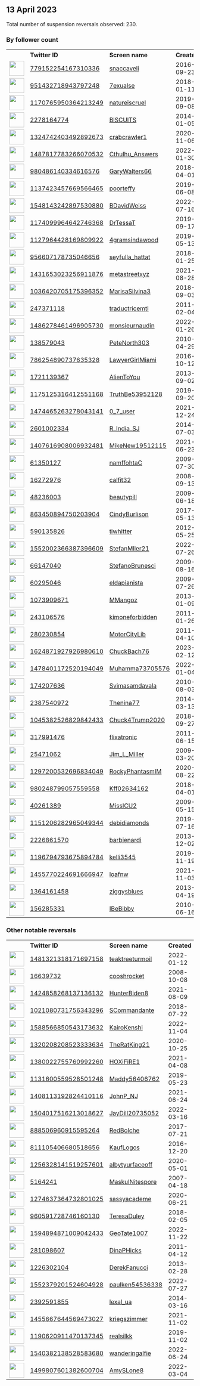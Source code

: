 
## 13 April 2023
Total number of suspension reversals observed: 230.

### By follower count
<table><tr><th></th><th align="left">Twitter ID</th><th align="left">Screen name</th>
<th align="left">Created</th><th align="left">Status</th><th align="left">Suspended</th><th align="left">Followers</th>
<tr><td><a href="https://pbs.twimg.com/profile_images/1646516444438618115/QeFePuLG_normal.jpg"><img src="https://pbs.twimg.com/profile_images/1646516444438618115/QeFePuLG_normal.jpg" width="40px" height="40px" align="center"/></a></td><td><a href="https://twitter.com/intent/user?user_id=779152254167310336">779152254167310336</a></td><td><a href="https://twitter.com/snaccaveli">snaccaveli</a></td><td>2016-09-23</td><td align="center"></td><td>2022-10-11</td><td>139969</td></tr>
<tr><td><a href="https://pbs.twimg.com/profile_images/1221403172414967809/Z_jbUwAE_normal.jpg"><img src="https://pbs.twimg.com/profile_images/1221403172414967809/Z_jbUwAE_normal.jpg" width="40px" height="40px" align="center"/></a></td><td><a href="https://twitter.com/intent/user?user_id=951432718943797248">951432718943797248</a></td><td><a href="https://twitter.com/7exualse">7exualse</a></td><td>2018-01-11</td><td align="center"></td><td>2022-04-15</td><td>122890</td></tr>
<tr><td><a href="https://pbs.twimg.com/profile_images/1644996117413900288/FTD3Saw1_normal.jpg"><img src="https://pbs.twimg.com/profile_images/1644996117413900288/FTD3Saw1_normal.jpg" width="40px" height="40px" align="center"/></a></td><td><a href="https://twitter.com/intent/user?user_id=1170765950364213249">1170765950364213249</a></td><td><a href="https://twitter.com/natureiscruel">natureiscruel</a></td><td>2019-09-08</td><td align="center"></td><td></td><td>57331</td></tr>
<tr><td><a href="https://pbs.twimg.com/profile_images/1650209840277356545/-LYrdN6C_normal.jpg"><img src="https://pbs.twimg.com/profile_images/1650209840277356545/-LYrdN6C_normal.jpg" width="40px" height="40px" align="center"/></a></td><td><a href="https://twitter.com/intent/user?user_id=2278164774">2278164774</a></td><td><a href="https://twitter.com/BlSCUlTS">BlSCUlTS</a></td><td>2014-01-05</td><td align="center"></td><td></td><td>51798</td></tr>
<tr><td><a href="https://pbs.twimg.com/profile_images/1613563841341702146/e_kmDhFL_normal.jpg"><img src="https://pbs.twimg.com/profile_images/1613563841341702146/e_kmDhFL_normal.jpg" width="40px" height="40px" align="center"/></a></td><td><a href="https://twitter.com/intent/user?user_id=1324742403492892673">1324742403492892673</a></td><td><a href="https://twitter.com/crabcrawler1">crabcrawler1</a></td><td>2020-11-06</td><td align="center">🚫</td><td>2023-03-30</td><td>35161</td></tr>
<tr><td><a href="https://pbs.twimg.com/profile_images/1645183974162178048/SPFbcCk4_normal.jpg"><img src="https://pbs.twimg.com/profile_images/1645183974162178048/SPFbcCk4_normal.jpg" width="40px" height="40px" align="center"/></a></td><td><a href="https://twitter.com/intent/user?user_id=1487817783266070532">1487817783266070532</a></td><td><a href="https://twitter.com/Cthulhu_Answers">Cthulhu_Answers</a></td><td>2022-01-30</td><td align="center"></td><td>2023-03-30</td><td>28459</td></tr>
<tr><td><a href="https://pbs.twimg.com/profile_images/1646718776098930688/n_wRDyK6_normal.jpg"><img src="https://pbs.twimg.com/profile_images/1646718776098930688/n_wRDyK6_normal.jpg" width="40px" height="40px" align="center"/></a></td><td><a href="https://twitter.com/intent/user?user_id=980486140334616576">980486140334616576</a></td><td><a href="https://twitter.com/GaryWalters66">GaryWalters66</a></td><td>2018-04-01</td><td align="center"></td><td></td><td>27985</td></tr>
<tr><td><a href="https://pbs.twimg.com/profile_images/1651260452821692417/ajPQ7l8C_normal.jpg"><img src="https://pbs.twimg.com/profile_images/1651260452821692417/ajPQ7l8C_normal.jpg" width="40px" height="40px" align="center"/></a></td><td><a href="https://twitter.com/intent/user?user_id=1137423457669566465">1137423457669566465</a></td><td><a href="https://twitter.com/poorteffy">poorteffy</a></td><td>2019-06-08</td><td align="center"></td><td>2022-04-26</td><td>25636</td></tr>
<tr><td><a href="https://pbs.twimg.com/profile_images/1548143306567127040/WJVcS31f_normal.jpg"><img src="https://pbs.twimg.com/profile_images/1548143306567127040/WJVcS31f_normal.jpg" width="40px" height="40px" align="center"/></a></td><td><a href="https://twitter.com/intent/user?user_id=1548143242897530880">1548143242897530880</a></td><td><a href="https://twitter.com/BDavidWeiss">BDavidWeiss</a></td><td>2022-07-16</td><td align="center"></td><td>2022-10-23</td><td>18887</td></tr>
<tr><td><a href="https://pbs.twimg.com/profile_images/1438749887038820352/DAtmxIL4_normal.jpg"><img src="https://pbs.twimg.com/profile_images/1438749887038820352/DAtmxIL4_normal.jpg" width="40px" height="40px" align="center"/></a></td><td><a href="https://twitter.com/intent/user?user_id=1174099964642746368">1174099964642746368</a></td><td><a href="https://twitter.com/DrTessaT">DrTessaT</a></td><td>2019-09-17</td><td align="center"></td><td>2022-08-10</td><td>18702</td></tr>
<tr><td><a href="https://pbs.twimg.com/profile_images/1634649021561094146/uuNspQyY_normal.jpg"><img src="https://pbs.twimg.com/profile_images/1634649021561094146/uuNspQyY_normal.jpg" width="40px" height="40px" align="center"/></a></td><td><a href="https://twitter.com/intent/user?user_id=1127964428169809922">1127964428169809922</a></td><td><a href="https://twitter.com/4gramsindawood">4gramsindawood</a></td><td>2019-05-13</td><td align="center"></td><td></td><td>15291</td></tr>
<tr><td><a href="https://pbs.twimg.com/profile_images/1579895346091724801/nwZLO_yM_normal.jpg"><img src="https://pbs.twimg.com/profile_images/1579895346091724801/nwZLO_yM_normal.jpg" width="40px" height="40px" align="center"/></a></td><td><a href="https://twitter.com/intent/user?user_id=956607178735046656">956607178735046656</a></td><td><a href="https://twitter.com/seyfulla_hattat">seyfulla_hattat</a></td><td>2018-01-25</td><td align="center"></td><td>2023-04-05</td><td>14969</td></tr>
<tr><td><a href="https://pbs.twimg.com/profile_images/1638305744607928322/XWFfy2tU_normal.jpg"><img src="https://pbs.twimg.com/profile_images/1638305744607928322/XWFfy2tU_normal.jpg" width="40px" height="40px" align="center"/></a></td><td><a href="https://twitter.com/intent/user?user_id=1431653023256911876">1431653023256911876</a></td><td><a href="https://twitter.com/metastreetxyz">metastreetxyz</a></td><td>2021-08-28</td><td align="center"></td><td>2023-03-29</td><td>13572</td></tr>
<tr><td><a href="https://pbs.twimg.com/profile_images/1628916505839542273/3_mee8_j_normal.jpg"><img src="https://pbs.twimg.com/profile_images/1628916505839542273/3_mee8_j_normal.jpg" width="40px" height="40px" align="center"/></a></td><td><a href="https://twitter.com/intent/user?user_id=1036420705175396352">1036420705175396352</a></td><td><a href="https://twitter.com/MarisaSilvina3">MarisaSilvina3</a></td><td>2018-09-03</td><td align="center"></td><td>2023-03-18</td><td>12110</td></tr>
<tr><td><a href="https://pbs.twimg.com/profile_images/971863048393842688/1aYm_qof_normal.jpg"><img src="https://pbs.twimg.com/profile_images/971863048393842688/1aYm_qof_normal.jpg" width="40px" height="40px" align="center"/></a></td><td><a href="https://twitter.com/intent/user?user_id=247371118">247371118</a></td><td><a href="https://twitter.com/traductricemtl">traductricemtl</a></td><td>2011-02-04</td><td align="center">🚫</td><td>2023-04-06</td><td>11797</td></tr>
<tr><td><a href="https://pbs.twimg.com/profile_images/1582159565952622593/9iLrrHyr_normal.jpg"><img src="https://pbs.twimg.com/profile_images/1582159565952622593/9iLrrHyr_normal.jpg" width="40px" height="40px" align="center"/></a></td><td><a href="https://twitter.com/intent/user?user_id=1486278461496905730">1486278461496905730</a></td><td><a href="https://twitter.com/monsieurnaudin">monsieurnaudin</a></td><td>2022-01-26</td><td align="center"></td><td>2023-03-17</td><td>10117</td></tr>
<tr><td><a href="https://pbs.twimg.com/profile_images/1649736850678984706/SLwShv3d_normal.jpg"><img src="https://pbs.twimg.com/profile_images/1649736850678984706/SLwShv3d_normal.jpg" width="40px" height="40px" align="center"/></a></td><td><a href="https://twitter.com/intent/user?user_id=138579043">138579043</a></td><td><a href="https://twitter.com/PeteNorth303">PeteNorth303</a></td><td>2010-04-29</td><td align="center"></td><td></td><td>10054</td></tr>
<tr><td><a href="https://pbs.twimg.com/profile_images/1646442639015772160/wqkNcnd0_normal.jpg"><img src="https://pbs.twimg.com/profile_images/1646442639015772160/wqkNcnd0_normal.jpg" width="40px" height="40px" align="center"/></a></td><td><a href="https://twitter.com/intent/user?user_id=786254890737635328">786254890737635328</a></td><td><a href="https://twitter.com/LawyerGirlMiami">LawyerGirlMiami</a></td><td>2016-10-12</td><td align="center">🔒</td><td></td><td>10034</td></tr>
<tr><td><a href="https://pbs.twimg.com/profile_images/1430722338719404035/SoIBgOOx_normal.jpg"><img src="https://pbs.twimg.com/profile_images/1430722338719404035/SoIBgOOx_normal.jpg" width="40px" height="40px" align="center"/></a></td><td><a href="https://twitter.com/intent/user?user_id=1721139367">1721139367</a></td><td><a href="https://twitter.com/AlienToYou">AlienToYou</a></td><td>2013-09-02</td><td align="center"></td><td>2023-01-11</td><td>9615</td></tr>
<tr><td><a href="https://pbs.twimg.com/profile_images/1251867207317020672/-RDuQ87X_normal.jpg"><img src="https://pbs.twimg.com/profile_images/1251867207317020672/-RDuQ87X_normal.jpg" width="40px" height="40px" align="center"/></a></td><td><a href="https://twitter.com/intent/user?user_id=1175125316412551168">1175125316412551168</a></td><td><a href="https://twitter.com/TruthBe53952128">TruthBe53952128</a></td><td>2019-09-20</td><td align="center"></td><td>2022-08-07</td><td>8686</td></tr>
<tr><td><a href="https://pbs.twimg.com/profile_images/1536692239476350982/QN_RcIK2_normal.jpg"><img src="https://pbs.twimg.com/profile_images/1536692239476350982/QN_RcIK2_normal.jpg" width="40px" height="40px" align="center"/></a></td><td><a href="https://twitter.com/intent/user?user_id=1474465263278043141">1474465263278043141</a></td><td><a href="https://twitter.com/0_7_user">0_7_user</a></td><td>2021-12-24</td><td align="center"></td><td>2022-11-28</td><td>7334</td></tr>
<tr><td><a href="https://pbs.twimg.com/profile_images/1305421667578118144/E2M6Vw_h_normal.jpg"><img src="https://pbs.twimg.com/profile_images/1305421667578118144/E2M6Vw_h_normal.jpg" width="40px" height="40px" align="center"/></a></td><td><a href="https://twitter.com/intent/user?user_id=2601002334">2601002334</a></td><td><a href="https://twitter.com/R_India_SJ">R_India_SJ</a></td><td>2014-07-03</td><td align="center"></td><td>2023-02-24</td><td>6981</td></tr>
<tr><td><a href="https://pbs.twimg.com/profile_images/1646553284268654595/QdW7bH6E_normal.jpg"><img src="https://pbs.twimg.com/profile_images/1646553284268654595/QdW7bH6E_normal.jpg" width="40px" height="40px" align="center"/></a></td><td><a href="https://twitter.com/intent/user?user_id=1407616908006932481">1407616908006932481</a></td><td><a href="https://twitter.com/MikeNew19512115">MikeNew19512115</a></td><td>2021-06-23</td><td align="center"></td><td>2023-03-18</td><td>6834</td></tr>
<tr><td><a href="https://pbs.twimg.com/profile_images/1625543759147548682/Bm1fy0cs_normal.jpg"><img src="https://pbs.twimg.com/profile_images/1625543759147548682/Bm1fy0cs_normal.jpg" width="40px" height="40px" align="center"/></a></td><td><a href="https://twitter.com/intent/user?user_id=61350127">61350127</a></td><td><a href="https://twitter.com/namffohtaC">namffohtaC</a></td><td>2009-07-30</td><td align="center"></td><td>2022-03-30</td><td>6563</td></tr>
<tr><td><a href="https://pbs.twimg.com/profile_images/1646370694320762880/BjPHtKZw_normal.jpg"><img src="https://pbs.twimg.com/profile_images/1646370694320762880/BjPHtKZw_normal.jpg" width="40px" height="40px" align="center"/></a></td><td><a href="https://twitter.com/intent/user?user_id=16272976">16272976</a></td><td><a href="https://twitter.com/calfit32">calfit32</a></td><td>2008-09-13</td><td align="center"></td><td>2022-07-12</td><td>5347</td></tr>
<tr><td><a href="https://pbs.twimg.com/profile_images/771482440955199488/d_zcSwW5_normal.jpg"><img src="https://pbs.twimg.com/profile_images/771482440955199488/d_zcSwW5_normal.jpg" width="40px" height="40px" align="center"/></a></td><td><a href="https://twitter.com/intent/user?user_id=48236003">48236003</a></td><td><a href="https://twitter.com/beautypill">beautypill</a></td><td>2009-06-18</td><td align="center"></td><td>2023-03-28</td><td>4980</td></tr>
<tr><td><a href="https://pbs.twimg.com/profile_images/863466762414694400/Sc2Ztm3F_normal.jpg"><img src="https://pbs.twimg.com/profile_images/863466762414694400/Sc2Ztm3F_normal.jpg" width="40px" height="40px" align="center"/></a></td><td><a href="https://twitter.com/intent/user?user_id=863450894750203904">863450894750203904</a></td><td><a href="https://twitter.com/CindyBurlison">CindyBurlison</a></td><td>2017-05-13</td><td align="center"></td><td></td><td>4511</td></tr>
<tr><td><a href="https://pbs.twimg.com/profile_images/485921692858867712/7pWJnDMV_normal.jpeg"><img src="https://pbs.twimg.com/profile_images/485921692858867712/7pWJnDMV_normal.jpeg" width="40px" height="40px" align="center"/></a></td><td><a href="https://twitter.com/intent/user?user_id=590135826">590135826</a></td><td><a href="https://twitter.com/tiwhitter">tiwhitter</a></td><td>2012-05-25</td><td align="center"></td><td></td><td>4377</td></tr>
<tr><td><a href="https://pbs.twimg.com/profile_images/1623342556313530369/ra8938pv_normal.jpg"><img src="https://pbs.twimg.com/profile_images/1623342556313530369/ra8938pv_normal.jpg" width="40px" height="40px" align="center"/></a></td><td><a href="https://twitter.com/intent/user?user_id=1552002366387396609">1552002366387396609</a></td><td><a href="https://twitter.com/StefanMller21">StefanMller21</a></td><td>2022-07-26</td><td align="center">🚫</td><td>2023-04-11</td><td>3913</td></tr>
<tr><td><a href="https://pbs.twimg.com/profile_images/1623678576590561282/5ULDbQkC_normal.jpg"><img src="https://pbs.twimg.com/profile_images/1623678576590561282/5ULDbQkC_normal.jpg" width="40px" height="40px" align="center"/></a></td><td><a href="https://twitter.com/intent/user?user_id=66147040">66147040</a></td><td><a href="https://twitter.com/StefanoBrunesci">StefanoBrunesci</a></td><td>2009-08-16</td><td align="center"></td><td></td><td>3488</td></tr>
<tr><td><a href="https://pbs.twimg.com/profile_images/1380369476890279936/PW7zGrwX_normal.jpg"><img src="https://pbs.twimg.com/profile_images/1380369476890279936/PW7zGrwX_normal.jpg" width="40px" height="40px" align="center"/></a></td><td><a href="https://twitter.com/intent/user?user_id=60295046">60295046</a></td><td><a href="https://twitter.com/eldapianista">eldapianista</a></td><td>2009-07-26</td><td align="center"></td><td>2022-12-13</td><td>3487</td></tr>
<tr><td><a href="https://pbs.twimg.com/profile_images/1344484820001435648/dHUessXh_normal.jpg"><img src="https://pbs.twimg.com/profile_images/1344484820001435648/dHUessXh_normal.jpg" width="40px" height="40px" align="center"/></a></td><td><a href="https://twitter.com/intent/user?user_id=1073909671">1073909671</a></td><td><a href="https://twitter.com/MMangoz">MMangoz</a></td><td>2013-01-09</td><td align="center"></td><td></td><td>3375</td></tr>
<tr><td><a href="https://pbs.twimg.com/profile_images/1303682101494067200/As49SRAW_normal.jpg"><img src="https://pbs.twimg.com/profile_images/1303682101494067200/As49SRAW_normal.jpg" width="40px" height="40px" align="center"/></a></td><td><a href="https://twitter.com/intent/user?user_id=243106576">243106576</a></td><td><a href="https://twitter.com/kimoneforbidden">kimoneforbidden</a></td><td>2011-01-26</td><td align="center"></td><td></td><td>2884</td></tr>
<tr><td><a href="https://pbs.twimg.com/profile_images/839530747790700544/JMIktQ4W_normal.jpg"><img src="https://pbs.twimg.com/profile_images/839530747790700544/JMIktQ4W_normal.jpg" width="40px" height="40px" align="center"/></a></td><td><a href="https://twitter.com/intent/user?user_id=280230854">280230854</a></td><td><a href="https://twitter.com/MotorCityLib">MotorCityLib</a></td><td>2011-04-10</td><td align="center"></td><td></td><td>2822</td></tr>
<tr><td><a href="https://pbs.twimg.com/profile_images/1650127625271033857/36xmiAxJ_normal.jpg"><img src="https://pbs.twimg.com/profile_images/1650127625271033857/36xmiAxJ_normal.jpg" width="40px" height="40px" align="center"/></a></td><td><a href="https://twitter.com/intent/user?user_id=1624871927926980610">1624871927926980610</a></td><td><a href="https://twitter.com/ChuckBach76">ChuckBach76</a></td><td>2023-02-12</td><td align="center"></td><td>2023-04-06</td><td>2760</td></tr>
<tr><td><a href="https://pbs.twimg.com/profile_images/1478401295816007690/oZH6Wz1f_normal.jpg"><img src="https://pbs.twimg.com/profile_images/1478401295816007690/oZH6Wz1f_normal.jpg" width="40px" height="40px" align="center"/></a></td><td><a href="https://twitter.com/intent/user?user_id=1478401172520194049">1478401172520194049</a></td><td><a href="https://twitter.com/Muhamma73705576">Muhamma73705576</a></td><td>2022-01-04</td><td align="center"></td><td>2023-04-05</td><td>2735</td></tr>
<tr><td><a href="https://pbs.twimg.com/profile_images/1649841526950838273/qSSSgoho_normal.jpg"><img src="https://pbs.twimg.com/profile_images/1649841526950838273/qSSSgoho_normal.jpg" width="40px" height="40px" align="center"/></a></td><td><a href="https://twitter.com/intent/user?user_id=174207636">174207636</a></td><td><a href="https://twitter.com/Svimasamdavala">Svimasamdavala</a></td><td>2010-08-03</td><td align="center"></td><td>2023-04-02</td><td>2546</td></tr>
<tr><td><a href="https://pbs.twimg.com/profile_images/1594043536801832961/xMLAQF5q_normal.jpg"><img src="https://pbs.twimg.com/profile_images/1594043536801832961/xMLAQF5q_normal.jpg" width="40px" height="40px" align="center"/></a></td><td><a href="https://twitter.com/intent/user?user_id=2387540972">2387540972</a></td><td><a href="https://twitter.com/Thenina77">Thenina77</a></td><td>2014-03-13</td><td align="center"></td><td>2023-02-01</td><td>2451</td></tr>
<tr><td><a href="https://pbs.twimg.com/profile_images/1501568996356861957/kYg7FBht_normal.jpg"><img src="https://pbs.twimg.com/profile_images/1501568996356861957/kYg7FBht_normal.jpg" width="40px" height="40px" align="center"/></a></td><td><a href="https://twitter.com/intent/user?user_id=1045382526829842433">1045382526829842433</a></td><td><a href="https://twitter.com/Chuck4Trump2020">Chuck4Trump2020</a></td><td>2018-09-27</td><td align="center"></td><td>2022-10-29</td><td>2327</td></tr>
<tr><td><a href="https://pbs.twimg.com/profile_images/1521794589811691520/83ObP9jq_normal.jpg"><img src="https://pbs.twimg.com/profile_images/1521794589811691520/83ObP9jq_normal.jpg" width="40px" height="40px" align="center"/></a></td><td><a href="https://twitter.com/intent/user?user_id=317991476">317991476</a></td><td><a href="https://twitter.com/flixatronic">flixatronic</a></td><td>2011-06-15</td><td align="center"></td><td>2022-06-26</td><td>2313</td></tr>
<tr><td><a href="https://pbs.twimg.com/profile_images/1265031385833771010/sgs2zeX0_normal.jpg"><img src="https://pbs.twimg.com/profile_images/1265031385833771010/sgs2zeX0_normal.jpg" width="40px" height="40px" align="center"/></a></td><td><a href="https://twitter.com/intent/user?user_id=25471062">25471062</a></td><td><a href="https://twitter.com/Jim_L_Miller">Jim_L_Miller</a></td><td>2009-03-20</td><td align="center"></td><td></td><td>2287</td></tr>
<tr><td><a href="https://pbs.twimg.com/profile_images/1644407999040045056/1I_7p4Vc_normal.jpg"><img src="https://pbs.twimg.com/profile_images/1644407999040045056/1I_7p4Vc_normal.jpg" width="40px" height="40px" align="center"/></a></td><td><a href="https://twitter.com/intent/user?user_id=1297200532696834049">1297200532696834049</a></td><td><a href="https://twitter.com/RockyPhantasmIM">RockyPhantasmIM</a></td><td>2020-08-22</td><td align="center"></td><td>2022-12-15</td><td>2042</td></tr>
<tr><td><a href="https://pbs.twimg.com/profile_images/1430340221065965571/tYPPELhs_normal.jpg"><img src="https://pbs.twimg.com/profile_images/1430340221065965571/tYPPELhs_normal.jpg" width="40px" height="40px" align="center"/></a></td><td><a href="https://twitter.com/intent/user?user_id=980248799057559558">980248799057559558</a></td><td><a href="https://twitter.com/Kff02634162">Kff02634162</a></td><td>2018-04-01</td><td align="center"></td><td>2022-12-07</td><td>1984</td></tr>
<tr><td><a href="https://pbs.twimg.com/profile_images/1330620838366896128/zzEKw636_normal.jpg"><img src="https://pbs.twimg.com/profile_images/1330620838366896128/zzEKw636_normal.jpg" width="40px" height="40px" align="center"/></a></td><td><a href="https://twitter.com/intent/user?user_id=40261389">40261389</a></td><td><a href="https://twitter.com/MissICU2">MissICU2</a></td><td>2009-05-15</td><td align="center"></td><td></td><td>1955</td></tr>
<tr><td><a href="https://pbs.twimg.com/profile_images/1414441542790516742/41CQYD6c_normal.jpg"><img src="https://pbs.twimg.com/profile_images/1414441542790516742/41CQYD6c_normal.jpg" width="40px" height="40px" align="center"/></a></td><td><a href="https://twitter.com/intent/user?user_id=1151206282965049344">1151206282965049344</a></td><td><a href="https://twitter.com/debidiamonds">debidiamonds</a></td><td>2019-07-16</td><td align="center"></td><td>2022-07-26</td><td>1943</td></tr>
<tr><td><a href="https://pbs.twimg.com/profile_images/1646954447568764929/50qDGiOn_normal.jpg"><img src="https://pbs.twimg.com/profile_images/1646954447568764929/50qDGiOn_normal.jpg" width="40px" height="40px" align="center"/></a></td><td><a href="https://twitter.com/intent/user?user_id=2226861570">2226861570</a></td><td><a href="https://twitter.com/barbienardi">barbienardi</a></td><td>2013-12-02</td><td align="center"></td><td>2022-07-14</td><td>1914</td></tr>
<tr><td><a href="https://pbs.twimg.com/profile_images/1571240663030681600/rboKJ6hg_normal.jpg"><img src="https://pbs.twimg.com/profile_images/1571240663030681600/rboKJ6hg_normal.jpg" width="40px" height="40px" align="center"/></a></td><td><a href="https://twitter.com/intent/user?user_id=1196794793675894784">1196794793675894784</a></td><td><a href="https://twitter.com/kelli3545">kelli3545</a></td><td>2019-11-19</td><td align="center"></td><td>2022-11-07</td><td>1871</td></tr>
<tr><td><a href="https://pbs.twimg.com/profile_images/1643318736697323520/awxjPYD5_normal.jpg"><img src="https://pbs.twimg.com/profile_images/1643318736697323520/awxjPYD5_normal.jpg" width="40px" height="40px" align="center"/></a></td><td><a href="https://twitter.com/intent/user?user_id=1455770224691666947">1455770224691666947</a></td><td><a href="https://twitter.com/loafnw">loafnw</a></td><td>2021-11-03</td><td align="center"></td><td>2023-01-04</td><td>1824</td></tr>
<tr><td><a href="https://pbs.twimg.com/profile_images/1381096155065503744/68xDXILc_normal.jpg"><img src="https://pbs.twimg.com/profile_images/1381096155065503744/68xDXILc_normal.jpg" width="40px" height="40px" align="center"/></a></td><td><a href="https://twitter.com/intent/user?user_id=1364161458">1364161458</a></td><td><a href="https://twitter.com/ziggysblues">ziggysblues</a></td><td>2013-04-19</td><td align="center"></td><td></td><td>1802</td></tr>
<tr><td><a href="https://pbs.twimg.com/profile_images/769535530954522625/WhI0aOF9_normal.jpg"><img src="https://pbs.twimg.com/profile_images/769535530954522625/WhI0aOF9_normal.jpg" width="40px" height="40px" align="center"/></a></td><td><a href="https://twitter.com/intent/user?user_id=156285331">156285331</a></td><td><a href="https://twitter.com/IBeBibby">IBeBibby</a></td><td>2010-06-16</td><td align="center"></td><td></td><td>1798</td></tr>
</table>

### Other notable reversals
<table><tr><th></th><th align="left">Twitter ID</th><th align="left">Screen name</th>
<th align="left">Created</th><th align="left">Status</th><th align="left">Suspended</th><th align="left">Followers</th>
<tr><td><a href="https://pbs.twimg.com/profile_images/1481324533449646081/qFm5L1TU_normal.jpg"><img src="https://pbs.twimg.com/profile_images/1481324533449646081/qFm5L1TU_normal.jpg" width="40px" height="40px" align="center"/></a></td><td><a href="https://twitter.com/intent/user?user_id=1481321318171697158">1481321318171697158</a></td><td><a href="https://twitter.com/teaktreeturmoil">teaktreeturmoil</a></td><td>2022-01-12</td><td align="center">🔒</td><td>2022-04-23</td><td>538</td></tr>
<tr><td><a href="https://pbs.twimg.com/profile_images/1649190229507559425/VHfNBG-4_normal.jpg"><img src="https://pbs.twimg.com/profile_images/1649190229507559425/VHfNBG-4_normal.jpg" width="40px" height="40px" align="center"/></a></td><td><a href="https://twitter.com/intent/user?user_id=16639732">16639732</a></td><td><a href="https://twitter.com/cooshrocket">cooshrocket</a></td><td>2008-10-08</td><td align="center"></td><td>2022-12-13</td><td>580</td></tr>
<tr><td><a href="https://pbs.twimg.com/profile_images/1424863151422676992/ZJsEDMWd_normal.jpg"><img src="https://pbs.twimg.com/profile_images/1424863151422676992/ZJsEDMWd_normal.jpg" width="40px" height="40px" align="center"/></a></td><td><a href="https://twitter.com/intent/user?user_id=1424858268137136132">1424858268137136132</a></td><td><a href="https://twitter.com/HunterBiden8">HunterBiden8</a></td><td>2021-08-09</td><td align="center"></td><td>2022-12-13</td><td>79</td></tr>
<tr><td><a href="https://pbs.twimg.com/profile_images/1080927170724126720/7aJc4hJg_normal.jpg"><img src="https://pbs.twimg.com/profile_images/1080927170724126720/7aJc4hJg_normal.jpg" width="40px" height="40px" align="center"/></a></td><td><a href="https://twitter.com/intent/user?user_id=1021080731756343296">1021080731756343296</a></td><td><a href="https://twitter.com/SCommandante">SCommandante</a></td><td>2018-07-22</td><td align="center"></td><td>2022-12-08</td><td>862</td></tr>
<tr><td><a href="https://pbs.twimg.com/profile_images/1607513383816798209/CQivsj1Q_normal.jpg"><img src="https://pbs.twimg.com/profile_images/1607513383816798209/CQivsj1Q_normal.jpg" width="40px" height="40px" align="center"/></a></td><td><a href="https://twitter.com/intent/user?user_id=1588566850543173632">1588566850543173632</a></td><td><a href="https://twitter.com/KairoKenshi">KairoKenshi</a></td><td>2022-11-04</td><td align="center"></td><td>2022-12-29</td><td>47</td></tr>
<tr><td><a href="https://pbs.twimg.com/profile_images/1568430793449414659/NAxfrVR__normal.jpg"><img src="https://pbs.twimg.com/profile_images/1568430793449414659/NAxfrVR__normal.jpg" width="40px" height="40px" align="center"/></a></td><td><a href="https://twitter.com/intent/user?user_id=1320208208523333634">1320208208523333634</a></td><td><a href="https://twitter.com/TheRatKing21">TheRatKing21</a></td><td>2020-10-25</td><td align="center"></td><td>2022-11-20</td><td>863</td></tr>
<tr><td><a href="https://pbs.twimg.com/profile_images/1647794128892076034/IEd8_Wps_normal.jpg"><img src="https://pbs.twimg.com/profile_images/1647794128892076034/IEd8_Wps_normal.jpg" width="40px" height="40px" align="center"/></a></td><td><a href="https://twitter.com/intent/user?user_id=1380022755760992260">1380022755760992260</a></td><td><a href="https://twitter.com/HOXiFiRE1">HOXiFiRE1</a></td><td>2021-04-08</td><td align="center">🚫</td><td>2023-04-11</td><td>135</td></tr>
<tr><td><a href="https://pbs.twimg.com/profile_images/1404816758234517505/kL-iiM8w_normal.jpg"><img src="https://pbs.twimg.com/profile_images/1404816758234517505/kL-iiM8w_normal.jpg" width="40px" height="40px" align="center"/></a></td><td><a href="https://twitter.com/intent/user?user_id=1131600559528501248">1131600559528501248</a></td><td><a href="https://twitter.com/Maddy56406762">Maddy56406762</a></td><td>2019-05-23</td><td align="center"></td><td>2022-11-29</td><td>1061</td></tr>
<tr><td><a href="https://pbs.twimg.com/profile_images/1568229908236668932/jOP7ZTe1_normal.jpg"><img src="https://pbs.twimg.com/profile_images/1568229908236668932/jOP7ZTe1_normal.jpg" width="40px" height="40px" align="center"/></a></td><td><a href="https://twitter.com/intent/user?user_id=1408113192824410116">1408113192824410116</a></td><td><a href="https://twitter.com/JohnP_NJ">JohnP_NJ</a></td><td>2021-06-24</td><td align="center"></td><td>2022-11-21</td><td>504</td></tr>
<tr><td><a href="https://pbs.twimg.com/profile_images/1646495675268341762/zO5mje08_normal.jpg"><img src="https://pbs.twimg.com/profile_images/1646495675268341762/zO5mje08_normal.jpg" width="40px" height="40px" align="center"/></a></td><td><a href="https://twitter.com/intent/user?user_id=1504017516213018627">1504017516213018627</a></td><td><a href="https://twitter.com/JayDill20735052">JayDill20735052</a></td><td>2022-03-16</td><td align="center"></td><td>2023-01-03</td><td>68</td></tr>
<tr><td><a href="https://pbs.twimg.com/profile_images/1571831165329313792/msMwpAID_normal.jpg"><img src="https://pbs.twimg.com/profile_images/1571831165329313792/msMwpAID_normal.jpg" width="40px" height="40px" align="center"/></a></td><td><a href="https://twitter.com/intent/user?user_id=888506960915595264">888506960915595264</a></td><td><a href="https://twitter.com/RedBolche">RedBolche</a></td><td>2017-07-21</td><td align="center"></td><td>2022-12-13</td><td>180</td></tr>
<tr><td><a href="https://abs.twimg.com/sticky/default_profile_images/default_profile_normal.png"><img src="https://abs.twimg.com/sticky/default_profile_images/default_profile_normal.png" width="40px" height="40px" align="center"/></a></td><td><a href="https://twitter.com/intent/user?user_id=811105406680518656">811105406680518656</a></td><td><a href="https://twitter.com/KaufLogos">KaufLogos</a></td><td>2016-12-20</td><td align="center"></td><td>2023-01-02</td><td>702</td></tr>
<tr><td><a href="https://pbs.twimg.com/profile_images/1257821390968946688/-pfOMpr5_normal.jpg"><img src="https://pbs.twimg.com/profile_images/1257821390968946688/-pfOMpr5_normal.jpg" width="40px" height="40px" align="center"/></a></td><td><a href="https://twitter.com/intent/user?user_id=1256328141519257601">1256328141519257601</a></td><td><a href="https://twitter.com/albytyurfaceoff">albytyurfaceoff</a></td><td>2020-05-01</td><td align="center"></td><td>2023-03-25</td><td>350</td></tr>
<tr><td><a href="https://abs.twimg.com/sticky/default_profile_images/default_profile_normal.png"><img src="https://abs.twimg.com/sticky/default_profile_images/default_profile_normal.png" width="40px" height="40px" align="center"/></a></td><td><a href="https://twitter.com/intent/user?user_id=5164241">5164241</a></td><td><a href="https://twitter.com/MaskulNitespore">MaskulNitespore</a></td><td>2007-04-18</td><td align="center"></td><td>2022-11-11</td><td>66</td></tr>
<tr><td><a href="https://pbs.twimg.com/profile_images/1645783066642731008/p1EIFPRI_normal.jpg"><img src="https://pbs.twimg.com/profile_images/1645783066642731008/p1EIFPRI_normal.jpg" width="40px" height="40px" align="center"/></a></td><td><a href="https://twitter.com/intent/user?user_id=1274637364732801025">1274637364732801025</a></td><td><a href="https://twitter.com/sassyacademe">sassyacademe</a></td><td>2020-06-21</td><td align="center"></td><td>2022-12-23</td><td>357</td></tr>
<tr><td><a href="https://pbs.twimg.com/profile_images/1293888146325811204/472Ribdp_normal.jpg"><img src="https://pbs.twimg.com/profile_images/1293888146325811204/472Ribdp_normal.jpg" width="40px" height="40px" align="center"/></a></td><td><a href="https://twitter.com/intent/user?user_id=960591728746160130">960591728746160130</a></td><td><a href="https://twitter.com/TeresaDuley">TeresaDuley</a></td><td>2018-02-05</td><td align="center"></td><td>2022-12-19</td><td>1</td></tr>
<tr><td><a href="https://pbs.twimg.com/profile_images/1644381550773927948/RHAwCWYL_normal.jpg"><img src="https://pbs.twimg.com/profile_images/1644381550773927948/RHAwCWYL_normal.jpg" width="40px" height="40px" align="center"/></a></td><td><a href="https://twitter.com/intent/user?user_id=1594894871009042433">1594894871009042433</a></td><td><a href="https://twitter.com/GeoTate1007">GeoTate1007</a></td><td>2022-11-22</td><td align="center"></td><td>2023-04-05</td><td>1116</td></tr>
<tr><td><a href="https://pbs.twimg.com/profile_images/463730717760176128/528v4Clk_normal.png"><img src="https://pbs.twimg.com/profile_images/463730717760176128/528v4Clk_normal.png" width="40px" height="40px" align="center"/></a></td><td><a href="https://twitter.com/intent/user?user_id=281098607">281098607</a></td><td><a href="https://twitter.com/DinaPHicks">DinaPHicks</a></td><td>2011-04-12</td><td align="center"></td><td>2023-04-04</td><td>262</td></tr>
<tr><td><a href="https://pbs.twimg.com/profile_images/445021089568399360/gdP4sxNd_normal.jpeg"><img src="https://pbs.twimg.com/profile_images/445021089568399360/gdP4sxNd_normal.jpeg" width="40px" height="40px" align="center"/></a></td><td><a href="https://twitter.com/intent/user?user_id=1226302104">1226302104</a></td><td><a href="https://twitter.com/DerekFanucci">DerekFanucci</a></td><td>2013-02-28</td><td align="center"></td><td>2023-01-28</td><td>62</td></tr>
<tr><td><a href="https://pbs.twimg.com/profile_images/1561061318735474688/U2Dmri47_normal.jpg"><img src="https://pbs.twimg.com/profile_images/1561061318735474688/U2Dmri47_normal.jpg" width="40px" height="40px" align="center"/></a></td><td><a href="https://twitter.com/intent/user?user_id=1552379201524604928">1552379201524604928</a></td><td><a href="https://twitter.com/paulken54536338">paulken54536338</a></td><td>2022-07-27</td><td align="center"></td><td>2022-11-22</td><td>28</td></tr>
<tr><td><a href="https://pbs.twimg.com/profile_images/509445648207187969/HO2oMqrr_normal.jpeg"><img src="https://pbs.twimg.com/profile_images/509445648207187969/HO2oMqrr_normal.jpeg" width="40px" height="40px" align="center"/></a></td><td><a href="https://twitter.com/intent/user?user_id=2392591855">2392591855</a></td><td><a href="https://twitter.com/lexal_ua">lexal_ua</a></td><td>2014-03-16</td><td align="center"></td><td>2022-12-05</td><td>44</td></tr>
<tr><td><a href="https://pbs.twimg.com/profile_images/1455680985190838277/DACG8I3x_normal.jpg"><img src="https://pbs.twimg.com/profile_images/1455680985190838277/DACG8I3x_normal.jpg" width="40px" height="40px" align="center"/></a></td><td><a href="https://twitter.com/intent/user?user_id=1455667644569473027">1455667644569473027</a></td><td><a href="https://twitter.com/kriegszimmer">kriegszimmer</a></td><td>2021-11-02</td><td align="center"></td><td>2022-04-28</td><td>76</td></tr>
<tr><td><a href="https://pbs.twimg.com/profile_images/1652013282910433280/a_BVG1ou_normal.jpg"><img src="https://pbs.twimg.com/profile_images/1652013282910433280/a_BVG1ou_normal.jpg" width="40px" height="40px" align="center"/></a></td><td><a href="https://twitter.com/intent/user?user_id=1190620911470137345">1190620911470137345</a></td><td><a href="https://twitter.com/realsilkk">realsilkk</a></td><td>2019-11-02</td><td align="center"></td><td>2023-04-06</td><td>22</td></tr>
<tr><td><a href="https://pbs.twimg.com/profile_images/1646811861873233921/w6QwKksN_normal.jpg"><img src="https://pbs.twimg.com/profile_images/1646811861873233921/w6QwKksN_normal.jpg" width="40px" height="40px" align="center"/></a></td><td><a href="https://twitter.com/intent/user?user_id=1540382138528583680">1540382138528583680</a></td><td><a href="https://twitter.com/wanderingalfie">wanderingalfie</a></td><td>2022-06-24</td><td align="center">🔒👋</td><td>2022-10-30</td><td>514</td></tr>
<tr><td><a href="https://pbs.twimg.com/profile_images/1605128802279071751/9rzSooiI_normal.jpg"><img src="https://pbs.twimg.com/profile_images/1605128802279071751/9rzSooiI_normal.jpg" width="40px" height="40px" align="center"/></a></td><td><a href="https://twitter.com/intent/user?user_id=1499807601382600704">1499807601382600704</a></td><td><a href="https://twitter.com/AmySLone8">AmySLone8</a></td><td>2022-03-04</td><td align="center"></td><td>2023-03-28</td><td>749</td></tr>
</table>
